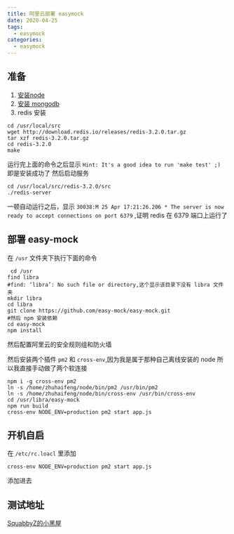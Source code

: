 ```yaml
---
title: 阿里云部署 easymock
date: 2020-04-25
tags:
  - easymock
categories:
  - easymock
---
```


## 准备

1. [安装node](../nodejs/2.md)
2. [安装 mongodb](../mondonDB/3.md)
3. redis 安装
```shell
cd /usr/local/src
wget http://download.redis.io/releases/redis-3.2.0.tar.gz
tar xzf redis-3.2.0.tar.gz
cd redis-3.2.0
make

```
运行完上面的命令之后显示 `Hint: It's a good idea to run 'make test' ;)` 即是安装成功了 然后启动服务
```shell
cd /usr/local/src/redis-3.2.0/src
./redis-server
```
一顿自动运行之后，显示 `30038:M 25 Apr 17:21:26.206 * The server is now ready to accept connections on port 6379` ,证明 redis 在 6379 端口上运行了

## 部署 easy-mock

在 `/usr`  文件夹下执行下面的命令

```shell
 cd /usr
find libra
#find: ‘libra’: No such file or directory,这个显示该目录下没有 libra 文件夹
mkdir libra
cd libra
git clone https://github.com/easy-mock/easy-mock.git
#然后 npm 安装依赖
cd easy-mock
npm install

```
然后配置阿里云的安全规则组和防火墙

然后安装两个插件 `pm2` 和 `cross-env`,因为我是属于那种自己离线安装的 node 所以我直接手动做了两个软连接
```shell
npm i -g cross-env pm2
ln -s /home/zhuhaifeng/node/bin/pm2 /usr/bin/pm2
ln -s /home/zhuhaifeng/node/bin/cross-env /usr/bin/cross-env
cd /usr/libra/easy-mock
npm run build
cross-env NODE_ENV=production pm2 start app.js

```
## 开机自启

在 `/etc/rc.loacl` 里添加

```shell
cross-env NODE_ENV=production pm2 start app.js

```
添加进去

## 测试地址

[SquabbyZ的小黑屋](http://39.106.197.44:7300)